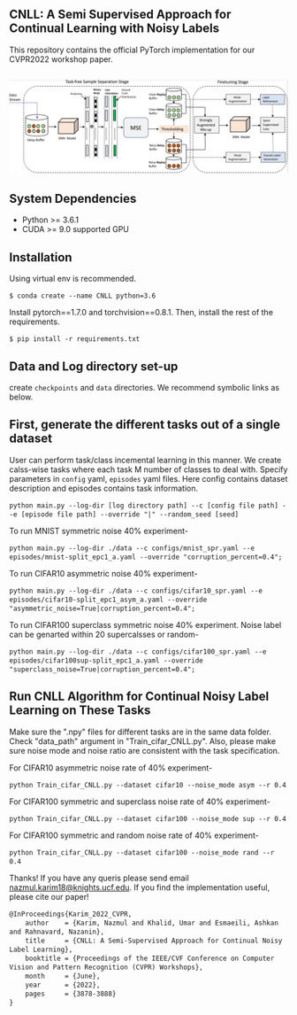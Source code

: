 ## CNLL: A Semi Supervised Approach for Continual Learning with Noisy Labels  
This repository contains the official PyTorch implementation for our CVPR2022 workshop paper.

## ![](resources/algorithm.png)

## System Dependencies
- Python >= 3.6.1
- CUDA >= 9.0 supported GPU

## Installation
Using virtual env is recommended.
```
$ conda create --name CNLL python=3.6
```
Install pytorch==1.7.0 and torchvision==0.8.1.
Then, install the rest of the requirements.
```
$ pip install -r requirements.txt
```

## Data and Log directory set-up
create `checkpoints` and `data` directories.
We recommend symbolic links as below.

## First, generate the different tasks out of a single dataset
User can perform task/class incemental learning in this manner. We create calss-wise tasks where each task M number of classes to deal with. Specify parameters in `config` yaml, `episodes` yaml files. Here config contains dataset description and episodes contains task information.

	python main.py --log-dir [log directory path] --c [config file path] --e [episode file path] --override "|" --random_seed [seed]

To run MNIST symmetric noise 40% experiment-

	python main.py --log-dir ./data --c configs/mnist_spr.yaml --e episodes/mnist-split_epc1_a.yaml --override "corruption_percent=0.4";

To run CIFAR10 asymmetric noise 40% experiment-

	python main.py --log-dir ./data --c configs/cifar10_spr.yaml --e episodes/cifar10-split_epc1_asym_a.yaml --override "asymmetric_noise=True|corruption_percent=0.4";

To run CIFAR100 superclass symmetric noise 40% experiment. Noise label can be genarted within 20 supercalsses or random-

	python main.py --log-dir ./data --c configs/cifar100_spr.yaml --e episodes/cifar100sup-split_epc1_a.yaml --override "superclass_noise=True|corruption_percent=0.4";



## Run CNLL Algorithm for Continual Noisy Label Learning on These Tasks

Make sure the ".npy" files for different tasks are in the same data folder. Check "data_path" argument in "Train_cifar_CNLL.py". Also, please make sure noise mode and noise ratio are consistent with the task specification. 

For CIFAR10 asymmetric noise rate of 40% experiment-

	python Train_cifar_CNLL.py --dataset cifar10 --noise_mode asym --r 0.4
	
	
For CIFAR100 symmetric and superclass noise rate of 40% experiment-

	python Train_cifar_CNLL.py --dataset cifar100 --noise_mode sup --r 0.4	
	 
For CIFAR100 symmetric and random noise rate of 40% experiment-

	python Train_cifar_CNLL.py --dataset cifar100 --noise_mode rand --r 0.4
	
Thanks! If you have any queris please send email nazmul.karim18@knights.ucf.edu. If you find the implementation useful, please cite our paper!

    @InProceedings{Karim_2022_CVPR,
        author    = {Karim, Nazmul and Khalid, Umar and Esmaeili, Ashkan and Rahnavard, Nazanin},
        title     = {CNLL: A Semi-Supervised Approach for Continual Noisy Label Learning},
        booktitle = {Proceedings of the IEEE/CVF Conference on Computer Vision and Pattern Recognition (CVPR) Workshops},
        month     = {June},
        year      = {2022},
        pages     = {3878-3888}
    }


 
